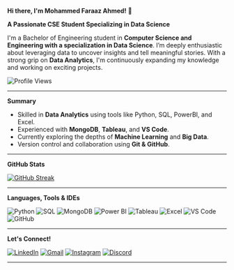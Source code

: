 **Hi there, I'm Mohammed Faraaz Ahmed!** 👋

**A Passionate CSE Student Specializing in Data Science**

I'm a Bachelor of Engineering student in **Computer Science and Engineering with a specialization in Data Science**. I’m deeply enthusiastic about leveraging data to uncover insights and tell meaningful stories. With a strong grip on **Data Analytics**, I'm continuously expanding my knowledge and working on exciting projects.

![Profile Views](https://komarev.com/ghpvc/?username=Aakashsingh-Rajput&color=blue)

---

**Summary**

-  Skilled in **Data Analytics** using tools like Python, SQL, PowerBI, and Excel.
-  Experienced with **MongoDB**, **Tableau**, and **VS Code**.
-  Currently exploring the depths of **Machine Learning** and **Big Data**.
-  Version control and collaboration using **Git & GitHub**.

---

**GitHub Stats**

[![GitHub Streak](https://streak-stats.demolab.com?user=Md-Faraaz-Ahmed&theme=default)](https://streak-stats.demolab.com/?user=Md-Faraaz-Ahmed&theme=default)


---

**Languages, Tools & IDEs**

![Python](https://img.shields.io/badge/Python-3776AB?style=for-the-badge&logo=python&logoColor=white)
![SQL](https://img.shields.io/badge/SQL-336791?style=for-the-badge&logo=postgresql&logoColor=white)
![MongoDB](https://img.shields.io/badge/MongoDB-47A248?style=for-the-badge&logo=mongodb&logoColor=white)
![Power BI](https://img.shields.io/badge/PowerBI-F2C811?style=for-the-badge&logo=powerbi&logoColor=black)
![Tableau](https://img.shields.io/badge/Tableau-E97627?style=for-the-badge&logo=tableau&logoColor=white)
![Excel](https://img.shields.io/badge/Excel-217346?style=for-the-badge&logo=microsoft-excel&logoColor=white)
![VS Code](https://img.shields.io/badge/VSCode-007ACC?style=for-the-badge&logo=visual-studio-code&logoColor=white)
![GitHub](https://img.shields.io/badge/GitHub-181717?style=for-the-badge&logo=github&logoColor=white)

---

**Let's Connect!**

[![LinkedIn](https://img.shields.io/badge/LinkedIn-blue?style=for-the-badge&logo=linkedin&logoColor=white)](https://www.linkedin.com/in/mohammed-faraaz-ahmed-69739b258)
[![Gmail](https://img.shields.io/badge/Gmail-D14836?style=for-the-badge&logo=gmail&logoColor=white)](mailto:m.faraaz.ahmed01@gmail.com)
[![Instagram](https://img.shields.io/badge/Instagram-E4405F?style=for-the-badge&logo=instagram&logoColor=white)](https://www.instagram.com/faraaz._.ahmed)
[![Discord](https://img.shields.io/badge/Discord-5865F2?style=for-the-badge&logo=discord&logoColor=white)](https://discord.gg/md_faraaz_ahmed)

---

